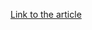 [Link to the article](https://cyberscoop.com/german-intelligence-memo-berserk-bear-critical-infrastructure/)
